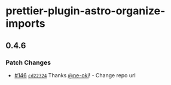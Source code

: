 # prettier-plugin-astro-organize-imports

## 0.4.6

### Patch Changes

- [#146](https://github.com/ne-oki/prettier-plugin-astro-organize-imports/pull/146) [`cd22324`](https://github.com/ne-oki/prettier-plugin-astro-organize-imports/commit/cd22324650be8e46b8a9b21d7777150b34f03a19) Thanks [@ne-oki](https://github.com/ne-oki)! - Change repo url
